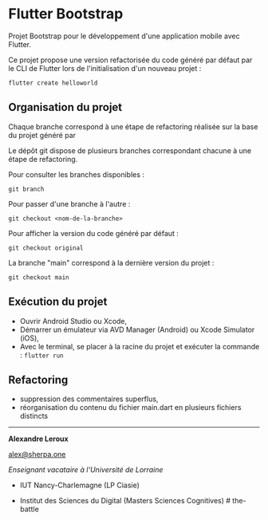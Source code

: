 # Flutter Bootstrap

Projet Bootstrap pour le développement d'une application mobile avec Flutter.

Ce projet propose une version refactorisée du code généré par défaut par le CLI de Flutter lors de l'initialisation d'un nouveau projet :

`flutter create helloworld`

## Organisation du projet

Chaque branche correspond à une étape de refactoring réalisée sur la base du projet généré par

Le dépôt git dispose de plusieurs branches correspondant chacune à une étape de refactoring.

Pour consulter les branches disponibles :

`git branch`

Pour passer d'une branche à l'autre :

`git checkout <nom-de-la-branche>`

Pour afficher la version du code généré par défaut :

`git checkout original`

La branche "main" correspond à la dernière version du projet :

`git checkout main`

## Exécution du projet

- Ouvrir Android Studio ou Xcode,
- Démarrer un émulateur via AVD Manager (Android) ou Xcode Simulator (iOS),
- Avec le terminal, se placer à la racine du projet et exécuter la commande :
  `flutter run`

## Refactoring

- suppression des commentaires superflus,
- réorganisation du contenu du fichier main.dart en plusieurs fichiers distincts

---

**Alexandre Leroux**

alex@sherpa.one

_Enseignant vacataire à l'Université de Lorraine_

- IUT Nancy-Charlemagne (LP Ciasie)

- Institut des Sciences du Digital (Masters Sciences Cognitives)
#   t h e - b a t t l e  
 
